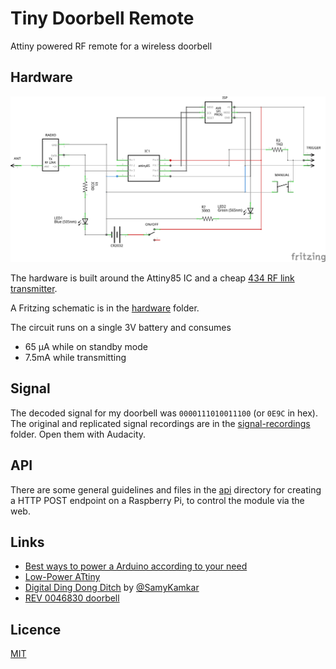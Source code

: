 # Tiny Doorbell Remote

Attiny powered RF remote for a wireless doorbell

## Hardware

![Schematic](hardware/schematic.png)

The hardware is built around the Attiny85 IC and a cheap [434 RF link transmitter](https://www.sparkfun.com/products/10534).

A Fritzing schematic is in the [hardware](hardware) folder.

The circuit runs on a single 3V battery and consumes

- 65 μA while on standby mode
- 7.5mA while transmitting

## Signal

The decoded signal for my doorbell was `0000111010011100` (or `0E9C` in hex). The original and replicated signal recordings are in the [signal-recordings](signal-recordings) folder. Open them with Audacity.

## API

There are some general guidelines and files in the [api](api) directory for creating a HTTP POST endpoint on a Raspberry Pi, to control the module via the web.

## Links

- [Best ways to power a Arduino according to your need](http://www.homautomation.org/2014/04/03/best-ways-to-power-a-arduino-according-to-your-need)
- [Low-Power ATtiny](https://learn.sparkfun.com/tutorials/h2ohno/low-power-attiny)
- [Digital Ding Dong Ditch](http://samy.pl/dingdong) by [@SamyKamkar](https://twitter.com/samykamkar)
- [REV 0046830 doorbell](http://www.rev.de/product_4480.ahtml)

## Licence

[MIT](LICENCE)